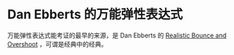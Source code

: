 <script id='parameter'>
{
"expressions":{
    "DanEbberts_BounceBack.js":{},
    "DanEbberts_Overshoot.js":{},
    "overshoot().js":{},
    "bounceBack().js":{}
    },

"title":"考古万能弹性表达式",
"description":"逐 行 解 释 弹 性 表 达 式 中 正 在 发 生 什 么"
}
</script>

# Dan Ebberts 的万能弹性表达式

万能弹性表达式能考证的最早的来源，是 Dan Ebberts 的 <a href='http://www.motionscript.com/articles/bounce-and-overshoot.html#calc-overshoot'>Realistic Bounce and Overshoot</a> ，可谓是经典中的经典。
